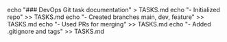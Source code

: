 echo "### DevOps Git task documentation" > TASKS.md
echo "- Initialized repo" >> TASKS.md
echo "- Created branches main, dev, feature" >> TASKS.md
echo "- Used PRs for merging" >> TASKS.md
echo "- Added .gitignore and tags" >> TASKS.md
